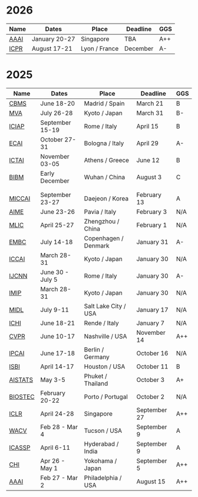 # 2026
| Name | Dates | Place | Deadline | GGS |
| ---- | ----- | ----- | -------- | --- |
| [AAAI](https://aaai.org/conference/aaai/aaai-26/) | January 20-27 | Singapore | TBA | A++ |
| [ICPR](https://icpr2026orgteam.github.io/ICPR2026website/index.html) | August 17-21 | Lyon / France | December | A- |

# 2025
| Name | Dates | Place | Deadline | GGS |
| ---- | ----- | ----- | -------- | --- |
| [CBMS](https://2025.cbms-conference.org/) | June 18-20 | Madrid / Spain | March 21 | B |
| [MVA](https://mva-org.jp/mva2025/index) | July 26-28 | Kyoto / Japan | March 31 | B- |
| [ICIAP](https://sites.google.com/view/iciap25/home) | September 15-19 | Rome / Italy | April 15 | B |  
| [ECAI](https://ecai2025.org/) | October 27-31 | Bologna / Italy | April 29 | A- |
| [ICTAI]() | November 03-05 | Athens / Greece | June 12 | B |
| [BIBM]([https://ieeebibm.org/](https://biod.whu.edu.cn/bibm2025/)) | Early December | Wuhan / China | August 3 | C |
|  |  |  |  |  |
|  |  |  |  |  |
| [MICCAI](https://conferences.miccai.org/2025/en/default.asp) | September 23-27 | Daejeon / Korea | February 13 | A | 
| [AIME](https://aime25.aimedicine.info/) | June 23-26 | Pavia / Italy | February 3 | N/A |
| [MLIC](https://www.icmlic.org/) | April 25-27 | Zhengzhou / China | February 1 | N/A |
| [EMBC](https://embc.embs.org/2025/) | July 14-18 | Copenhagen / Denmark | January 31 | A- |
| [ICCAI](https://www.iccai.net/index.html) | March 28-31 | Kyoto / Japan | January 30 | N/A |
| [IJCNN](https://2025.ijcnn.org/) | June 30 - July 5 | Rome / Italy | January 30 | A- |
| [IMIP](https://www.imip.org/index.html) | March 28-31 | Kyoto / Japan | January 30 | N/A |
| [MIDL](https://2025.midl.io/) | July 9-11 | Salt Lake City / USA | January 17 | N/A |
| [ICHI](https://events.dimes.unical.it/ichi2025/) | June 18-21 | Rende / Italy | January 7 | N/A |
| [CVPR](https://cvpr.thecvf.com/Conferences/2025) | June 10-17 | Nashville / USA | November 14 | A++ |
| [IPCAI](https://sites.google.com/view/ipcai2025/home) | June 17-18 | Berlin / Germany | October 16 | N/A | 
| [ISBI](https://biomedicalimaging.org/2025/) | April 14-17 | Houston / USA | October 11 | B |
| [AISTATS](https://aistats.org/aistats2025/index.html) | May 3-5 | Phuket / Thailand | October 3 | A+ |
| [BIOSTEC](https://bioimaging.scitevents.org/Home.aspx) | February 20-22 | Porto / Portugal | October 2 | N/A |
| [ICLR](https://iclr.cc/Conferences/2025) | April 24-28 | Singapore | September 27 | A++ |
| [WACV](https://wacv2025.thecvf.com/) | Feb 28 - Mar 4 | Tucson / USA | September 9 | A |
| [ICASSP](https://2025.ieeeicassp.org/) | April 6-11 | Hyderabad / India | September 9 | A |
| [CHI](https://chi2025.acm.org/) | Apr 26 - May 1 | Yokohama / Japan | September 5 | A++ |
| [AAAI](https://aaai.org/conference/aaai/aaai-25/) | Feb 27 - Mar 2 | Philadelphia / USA | August 15 | A++ |
